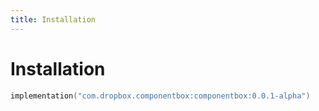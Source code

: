 ```yaml
---
title: Installation
---
```


# Installation

```kotlin
implementation("com.dropbox.componentbox:componentbox:0.0.1-alpha")
```
